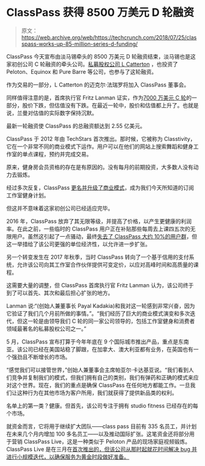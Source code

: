 # ClassPass 获得 8500 万美元 D 轮融资 

> 原文：<https://web.archive.org/web/https://techcrunch.com/2018/07/25/classpass-works-up-85-million-series-d-funding/>

ClassPass 今天宣布由淡马锡牵头的 8500 万美元 D 轮融资结束，淡马锡也是这家初创公司 C 轮融资的牵头公司。[私募股权公司 L Catterton](https://web.archive.org/web/20221205190211/http://www.lcatterton.com/Brands.html#!/current) ，也投资了 Peloton、Equinox 和 Pure Barre 等公司，也参与了这轮融资。

作为交易的一部分，L Catterton 的迈克尔·法瑞罗将加入 ClassPass 董事会。

同样值得注意的是，首席执行官 Fritz Lanman 证实，作为[7000 万美元 C 轮](https://web.archive.org/web/20221205190211/https://www.wsj.com/articles/classpass-taps-70-million-in-down-round-1497639263)的一部分，股价下跌，但估值没有下跌。在最近一轮中，股价和估值都上升了。也就是说，兰曼对估值的实际数字保持沉默。

最新一轮融资使 ClassPass 的总融资额达到 2.55 亿美元。

ClassPass 于 2012 年由 TechStars 首次推出。那时候，它被称为 Classtivity，它在一个非常不同的商业模式下运作。用户可以在他们的网站上搜索舞蹈和健身工作室的单点课程，预约并完成交易。

原来，健身房会员资格的存在是有原因的。没有每月的前期投资，大多数人没有动力去锻炼。

经过多次反复，ClassPass [更名并升级了商业模式](https://web.archive.org/web/20221205190211/https://techcrunch.com/2014/03/31/with-2-million-in-new-seed-funding-classtivity-rebrands-as-classpass-to-add-variety-to-your-workout/)，成为我们今天所知道的订阅工作室健身计划。

但这并不意味着这家初创公司已经适应完毕。

2016 年，ClassPass 放弃了其无限等级，并提高了价格，以产生更健康的利润率。在此之前，一些临时的 ClassPass 用户正在补贴那些每周去上课四五次的无限用户。虽然这引起了一点骚动，最终[失去了 ClassPass 大约 10%的用户群](https://web.archive.org/web/20221205190211/https://techcrunch.com/2016/09/27/classpass-sacrifices-10-of-customers-in-pursuit-of-healthier-margins/)，但这一举措给了该公司更强的单位经济性，以允许进一步扩张。

另一个转变发生在 2017 年秋季，当时 ClassPass 转向了一个基于信用的支付系统，允许该公司向其工作室合作伙伴提供可变定价，以应对高峰时间和高质量的课程。

这需要大量的调整，但 ClassPass 首席执行官 Fritz Lanman 认为，该公司终于到了可以首先、其次和最后担心扩张的地方。

Lanman 说:“(创始人兼董事长 Payal Kadakia)和我对这一轮感到非常兴奋，因为它验证了我们几个月前所做的事情。”。“我们经历了巨大的商业模式演变和多次迭代，但这一轮是由领导我们 C 轮的同一家公司领导的，包括工作室健身和消费者领域最著名的私募股权公司之一。”

5 月，ClassPass 宣布打算于今年年底在 9 个国际城市推出产品，重点是东南亚。该公司已经在美国站稳了脚跟，在加拿大、澳大利亚都有业务，在英国也有一个强劲且不断增长的市场。

“感觉我们可以接管世界，”创始人兼董事会主席帕亚尔·卡达基亚说。“我们看到人们竞争并复制我们的模式，但我们拥有自己的类别，我们有弹药和正确的模式来应对这个世界。现在，我们的重点是确保 ClassPass 在任何地方都能工作。一旦我们让这种行为在其他市场为客户所用，我们就获得了提供新品类的权利。

名单上的第一类？健康。但首先，该公司专注于拥有 studio fitness 已经存在的每个市场。

就资金而言，它将用于继续扩大团队——class pass 目前有 335 名员工，并计划在未来几个月内增加 100 多名员工——以及推动国际扩张。这笔资金还将部分用于营销 ClassPass Live，这是一种类似于 Peloton 产品的现场家庭视频锻炼。ClassPass Live 是在三月在[首次推出的，但该公司从那时起就花时间解决 bug 并进行小规模迭代，以确保服务为黄金时段做好准备。](https://web.archive.org/web/20221205190211/https://techcrunch.com/2018/03/14/classpass-live-launches-offering-on-demand-workouts-from-home/)